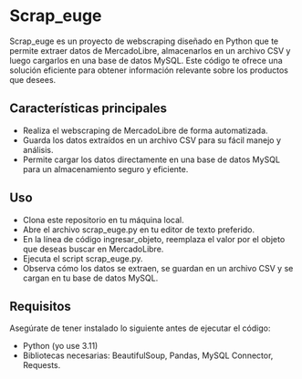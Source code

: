 # Scrap_euge
Scrap_euge es un proyecto de webscraping diseñado en Python que te permite extraer datos de MercadoLibre, almacenarlos en un archivo CSV y luego cargarlos en una base de datos MySQL. Este código te ofrece una solución eficiente para obtener información relevante sobre los productos que desees.

## Características principales
- Realiza el webscraping de MercadoLibre de forma automatizada.
- Guarda los datos extraídos en un archivo CSV para su fácil manejo y análisis.
- Permite cargar los datos directamente en una base de datos MySQL para un almacenamiento seguro y eficiente.
  
## Uso
-  Clona este repositorio en tu máquina local.
-  Abre el archivo scrap_euge.py en tu editor de texto preferido.
-  En la línea de código ingresar_objeto, reemplaza el valor por el objeto que deseas buscar en MercadoLibre.
- Ejecuta el script scrap_euge.py.
- Observa cómo los datos se extraen, se guardan en un archivo CSV y se cargan en tu base de datos MySQL.
  
## Requisitos
Asegúrate de tener instalado lo siguiente antes de ejecutar el código:

- Python (yo use 3.11)
- Bibliotecas necesarias: BeautifulSoup, Pandas, MySQL Connector, Requests.
